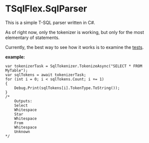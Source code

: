 TSqlFlex.SqlParser
==================

This is a simple T-SQL parser written in C#.

As of right now, only the tokenizer is working, but only for the most elementary of statements.

Currently, the best way to see how it works is to examine the [tests](https://github.com/nycdotnet/TSqlFlex.SqlParser/blob/master/TSqlFlex.SqlParser.Tests/TokenizerTests.cs "Tokenizer Tests").

**example:**

    var tokenizerTask = SqlTokenizer.TokenizeAsync("SELECT * FROM MyTable");
    var sqlTokens = await tokenizerTask;
    for (int i = 0; i < sqlTokens.Count; i += 1)
    {
        Debug.Print(sqlTokens[i].TokenType.ToString());
    }
    /*
        Outputs:
        Select
        Whitespace
        Star
        Whitespace
        From
        Whitespace
        Unknown
    */
            

